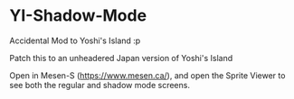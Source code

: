 # YI-Shadow-Mode
Accidental Mod to Yoshi's Island :p

Patch this to an unheadered Japan version of Yoshi's Island


Open in Mesen-S (https://www.mesen.ca/), and open the Sprite Viewer to see both the regular and shadow mode screens.

